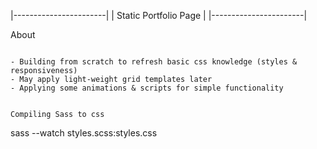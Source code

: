 |-----------------------|
| Static Portfolio Page |
|-----------------------|

About
`````

- Building from scratch to refresh basic css knowledge (styles & responsiveness)
- May apply light-weight grid templates later
- Applying some animations & scripts for simple functionality


Compiling Sass to css
``````````````````````
sass --watch styles.scss:styles.css

